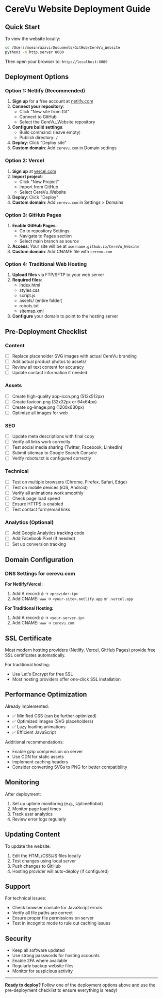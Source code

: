# CereVu Website Deployment Guide

## Quick Start

To view the website locally:

```bash
cd /Users/moeinrazavi/Documents/GitHub/CereVu_Website
python3 -m http.server 8000
```

Then open your browser to: `http://localhost:8000`

## Deployment Options

### Option 1: Netlify (Recommended)

1. **Sign up** for a free account at [netlify.com](https://netlify.com)
2. **Connect your repository**:
   - Click "New site from Git"
   - Connect to GitHub
   - Select the CereVu_Website repository
3. **Configure build settings**:
   - Build command: (leave empty)
   - Publish directory: `/`
4. **Deploy**: Click "Deploy site"
5. **Custom domain**: Add `cerevu.com` in Domain settings

### Option 2: Vercel

1. **Sign up** at [vercel.com](https://vercel.com)
2. **Import project**:
   - Click "New Project"
   - Import from GitHub
   - Select CereVu_Website
3. **Deploy**: Click "Deploy"
4. **Custom domain**: Add `cerevu.com` in Settings > Domains

### Option 3: GitHub Pages

1. **Enable GitHub Pages**:
   - Go to repository Settings
   - Navigate to Pages section
   - Select main branch as source
2. **Access**: Your site will be at `username.github.io/CereVu_Website`
3. **Custom domain**: Add CNAME file with `cerevu.com`

### Option 4: Traditional Web Hosting

1. **Upload files** via FTP/SFTP to your web server
2. **Required files**:
   - index.html
   - styles.css
   - script.js
   - assets/ (entire folder)
   - robots.txt
   - sitemap.xml
3. **Configure** your domain to point to the hosting server

## Pre-Deployment Checklist

### Content
- [ ] Replace placeholder SVG images with actual CereVu branding
- [ ] Add actual product photos to assets/
- [ ] Review all text content for accuracy
- [ ] Update contact information if needed

### Assets
- [ ] Create high-quality app-icon.png (512x512px)
- [ ] Create favicon.png (32x32px or 64x64px)
- [ ] Create og-image.png (1200x630px)
- [ ] Optimize all images for web

### SEO
- [ ] Update meta descriptions with final copy
- [ ] Verify all links work correctly
- [ ] Test social media sharing (Twitter, Facebook, LinkedIn)
- [ ] Submit sitemap to Google Search Console
- [ ] Verify robots.txt is configured correctly

### Technical
- [ ] Test on multiple browsers (Chrome, Firefox, Safari, Edge)
- [ ] Test on mobile devices (iOS, Android)
- [ ] Verify all animations work smoothly
- [ ] Check page load speed
- [ ] Ensure HTTPS is enabled
- [ ] Test contact form/email links

### Analytics (Optional)
- [ ] Add Google Analytics tracking code
- [ ] Add Facebook Pixel (if needed)
- [ ] Set up conversion tracking

## Domain Configuration

### DNS Settings for cerevu.com

**For Netlify/Vercel:**
1. Add A record: `@` → `<provider-ip>`
2. Add CNAME: `www` → `<your-site>.netlify.app` or `.vercel.app`

**For Traditional Hosting:**
1. Add A record: `@` → `<your-server-ip>`
2. Add CNAME: `www` → `cerevu.com`

## SSL Certificate

Most modern hosting providers (Netlify, Vercel, GitHub Pages) provide free SSL certificates automatically.

For traditional hosting:
- Use Let's Encrypt for free SSL
- Most hosting providers offer one-click SSL installation

## Performance Optimization

Already implemented:
- ✅ Minified CSS (can be further optimized)
- ✅ Optimized images (SVG placeholders)
- ✅ Lazy loading animations
- ✅ Efficient JavaScript

Additional recommendations:
- Enable gzip compression on server
- Use CDN for static assets
- Implement caching headers
- Consider converting SVGs to PNG for better compatibility

## Monitoring

After deployment:
1. Set up uptime monitoring (e.g., UptimeRobot)
2. Monitor page load times
3. Track user analytics
4. Review error logs regularly

## Updating Content

To update the website:
1. Edit the HTML/CSS/JS files locally
2. Test changes using local server
3. Push changes to GitHub
4. Hosting provider will auto-deploy (if configured)

## Support

For technical issues:
- Check browser console for JavaScript errors
- Verify all file paths are correct
- Ensure proper file permissions on server
- Test in incognito mode to rule out caching issues

## Security

- Keep all software updated
- Use strong passwords for hosting accounts
- Enable 2FA where available
- Regularly backup website files
- Monitor for suspicious activity

---

**Ready to deploy?** Follow one of the deployment options above and use the pre-deployment checklist to ensure everything is ready!

